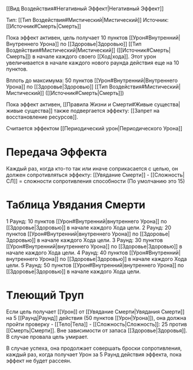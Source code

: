 [[Вид Воздействия#Негативный Эффект|Негативный Эффект]]

Тип: [[Тип Воздействия#Мистический|Мистический]]
Источник: [[Источник#Смерть|Смерть]]

Пока эффект активен, цель получает 10 пунктов [[Урон#Внутренний|Внутреннего Урона]] по [[Здоровье|Здоровью]] [[Тип Воздействия#Мистический|Мистический]] ([[Источник#Смерть|Смерть]]) в начале каждого своего [[Ход|хода]]. Этот урон увеличивается в начале каждого нового раунда действия еще на 10 пунктов. 

Вплоть до максимума: 50 пунктов [[Урон#Внутренний|Внутреннего Урона]] по [[Здоровье|Здоровью]] [[Тип Воздействия#Мистический|Мистический]] ([[Источник#Смерть|Смерть]])

Пока эффект активен, [[Правила Жизни и Смерти#Живые существа|живые существа]] также подвергается эффекту: [[Запрет на восстановление ресурсов]].

Считается эффектом [[Периодический урон|Периодического Урона]]

# Передача Эффекта

Каждый раз, когда кто-то так или иначе соприкасается с целью, он должен сопротивляться эффекту: [[Увядание Смерти]] - [[Сложность|СЛ]] = сложности сопротивления способности (По умолчанию это 15)
# Таблица Увядания Смерти

1 Раунд: 10 пунктов [[Урон#Внутренний|внутреннего Урона]] по [[Здоровье|Здоровью]] в начале каждого Хода цели.
2 Раунд: 20 пунктов [[Урон#Внутренний|внутреннего Урона]] по [[Здоровье|Здоровью]]  в начале каждого Хода цели.
3 Раунд: 30 пунктов [[Урон#Внутренний|внутреннего Урона]] по [[Здоровье|Здоровью]]  в начале каждого Хода цели. 
4 Раунд: 40 пунктов [[Урон#Внутренний|внутреннего Урона]] по [[Здоровье|Здоровью]]  в начале каждого Хода цели.
5 Раунд: 50 пунктов [[Урон#Внутренний|внутреннего Урона]] по [[Здоровье|Здоровью]]  в начале каждого Хода цели.


# Тлеющий Труп

Если цель получает [[Урон]] от [[Увядание Смерти|Увядания Смерти]] на 5 [[Раунд|Раунд]] действия (50 пунктов [[Урон|Урона]]), она должна пройти проверку - [[Тело|Тела]] - [[Сложность|Сложность]]: 25 против [[Смерть|Смерти]]. Вне зависимости от запаса [[Здоровье|Здоровья]]. В случае провала цель умирает. 

В случае успеха, она продолжает совершать броски сопротивления, каждый раз, когда получает Урон за 5 Раунд действия эффекта, пока эффект не будет рассеян. 


